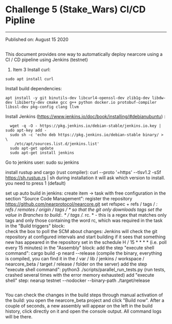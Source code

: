 # Challenge 5 (Stake_Wars) CI/CD Pipline
----------------------------------------
Published on: August 15 2020
## 

This document provides one way to automatically deploy nearcore using a CI / CD pipeline using Jenkins (testnet)

1. Item 3
 Install curl:

 ``` 
 sudo apt install curl 
 ```


 Install build dependencies:
 ``` 
 apt install -y git binutils-dev libcurl4-openssl-dev zlib1g-dev libdw-dev libiberty-dev cmake gcc g++ python docker.io protobuf-compiler libssl-dev pkg-config clang llvm
 ``` 
 Install  Jenkins (https://www.jenkins.io/doc/book/installing/#debianubuntu) :
 ``` 
   wget -q -O - https://pkg.jenkins.io/debian-stable/jenkins.io.key | sudo apt-key add -
   sudo sh -c 'echo deb https://pkg.jenkins.io/debian-stable binary/ > \
     /etc/apt/sources.list.d/jenkins.list'
   sudo apt-get update
   sudo apt-get install jenkins
 ``` 

 Go to jenkins user:
   sudo su jenkins


 install rustup and cargo (rust compiler):
   curl --proto '=https' --tlsv1.2 -sSf https://sh.rustup.rs | sh
   during installation it will ask which version to install. you need to press 1 (default)

 set up auto build in jenkins:
   create item -> task with free configuration
   in the section "Source Code Management":
     register the repository https://github.com/nearprotocol/nearcore.git
     set refspec + refs / tags / *: refs / remotes / origin / tags / * so that the git only downloads tags
     set the value in Branches to build:. * / tags /.* rc. * - this is a regex that matches only tags and only those containing the word rc, which was required in the task
   in the "Build triggers" block:   
     check the box to poll the SCM about changes: Jenkins will check the git repository at configured intervals and start building if it sees that something new has appeared in the repository
         set in the schedule H / 15 * * * * (i.e. poll every 15 minutes)
   in the "Assembly" block:
     add the step "execute shell command": cargo build -p neard --release (compile the binary, everything is compiled, you can find it in the / var / lib / jenkins / workspace / nearcore_beta / target / release / folder on the server)
     add the step "execute shell command": python3 ./scripts/parallel_run_tests.py (run tests, crashed several times with the error memory exhausted)
     add "execute shell" step: nearup testnet --nodocker --binary-path ./target/release
 ```
 ```
   You can check the changes in the build steps through manual activation of the build: you open the nearcore_beta project and click "Build now". After a couple of seconds, a new assembly will appear on the left in the build history, click directly on it and open the console output. All command logs will be there.
